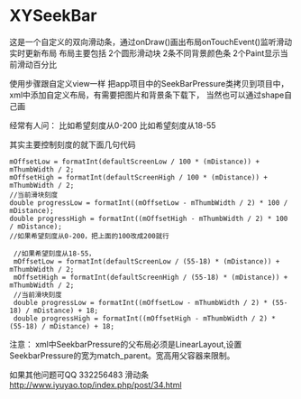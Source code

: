 # XYSeekBar
这是一个自定义的双向滑动条，通过onDraw()画出布局onTouchEvent()监听滑动实时更新布局
布局主要包括 2个圆形滑动块
2条不同背景颜色条
2个Paint显示当前滑动百分比

使用步骤跟自定义view一样
把app项目中的SeekBarPressure类拷贝到项目中，
xml中添加自定义布局，有需要把图片和背景条下载下，
当然也可以通过shape自己画

经常有人问：
比如希望刻度从0-200
比如希望刻度从18-55

其实主要控制刻度的就下面几句代码

    mOffsetLow = formatInt(defaultScreenLow / 100 * (mDistance)) + mThumbWidth / 2;
    mOffsetHigh = formatInt(defaultScreenHigh / 100 * (mDistance)) + mThumbWidth / 2;
    //当前滑块刻度
    double progressLow = formatInt((mOffsetLow - mThumbWidth / 2) * 100 / mDistance);
    double progressHigh = formatInt((mOffsetHigh - mThumbWidth / 2) * 100 / mDistance);
    //如果希望刻度从0-200，把上面的100改成200就行 
 
     //如果希望刻度从18-55，
     mOffsetLow = formatInt(defaultScreenLow / (55-18) * (mDistance)) + mThumbWidth / 2;
     mOffsetHigh = formatInt(defaultScreenHigh / (55-18) * (mDistance)) + mThumbWidth / 2;
     //当前滑块刻度
     double progressLow = formatInt((mOffsetLow - mThumbWidth / 2) * (55-18) / mDistance) + 18;
     double progressHigh = formatInt((mOffsetHigh - mThumbWidth / 2) * (55-18) / mDistance) + 18;


注意：
xml中SeekbarPressure的父布局必须是LinearLayout,设置SeekbarPressure的宽为match_parent。宽高用父容器来限制。

如果其他问题可QQ 332256483 滑动条
http://www.iyuyao.top/index.php/post/34.html
